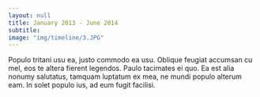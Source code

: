 ```yaml
---
layout: null
title: January 2013 - June 2014
subtitle:
image: "img/timeline/3.JPG"
---
```

Populo tritani usu ea, justo commodo ea usu. Oblique feugiat accumsan cu mel, eos te altera fierent legendos. Paulo tacimates ei quo. Ea est alia nonumy salutatus, tamquam luptatum ex mea, ne mundi populo alterum eam. In solet populo ius, ad eum fugit facilisi.
